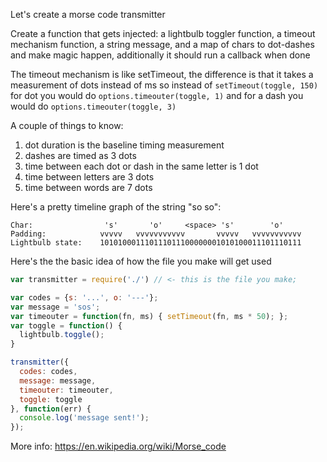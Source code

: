 Let's create a morse code transmitter

Create a function that gets injected: a lightbulb toggler function, a timeout mechanism function, a string message, and a map of chars to dot-dashes and make magic happen, additionally it should run a callback when done

The timeout mechanism is like setTimeout, the difference is that it takes a measurement of dots instead of ms so instead of `setTimeout(toggle, 150)` for dot you would do `options.timeouter(toggle, 1)` and for a dash you would do `options.timeouter(toggle, 3)`

A couple of things to know:

1. dot duration is the baseline timing measurement
2. dashes are timed as 3 dots
3. time between each dot or dash in the same letter is 1 dot
4. time between letters are 3 dots
5. time between words are 7 dots

Here's a pretty timeline graph of the string "so so":

```
Char:                's'       'o'     <space> 's'        'o'
Padding:            vvvvv   vvvvvvvvvvv       vvvvv   vvvvvvvvvvv
Lightbulb state:    101010001110111011100000001010100011101110111
```

Here's the the basic idea of how the file you make will get used

```js
var transmitter = require('./') // <- this is the file you make;

var codes = {s: '...', o: '---'};
var message = 'sos';
var timeouter = function(fn, ms) { setTimeout(fn, ms * 50); };
var toggle = function() {
  lightbulb.toggle();
}

transmitter({
  codes: codes,
  message: message,
  timeouter: timeouter,
  toggle: toggle
}, function(err) {
  console.log('message sent!');
});


```

More info: https://en.wikipedia.org/wiki/Morse_code

